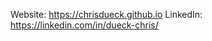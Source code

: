 Website: https://chrisdueck.github.io
LinkedIn: https://linkedin.com/in/dueck-chris/

<!---
chrisdueck/chrisdueck is a ✨ special ✨ repository because its `README.md` (this file) appears on your GitHub profile.
You can click the Preview link to take a look at your changes.
--->

